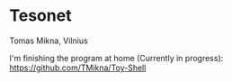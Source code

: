 # Tesonet
Tomas Mikna, Vilnius 

I'm finishing the program at home (Currently in progress): https://github.com/TMikna/Toy-Shell
